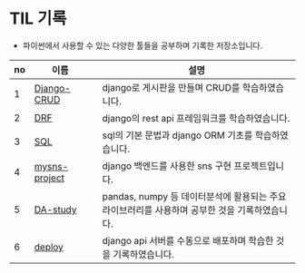 # TIL 기록

- 파이썬에서 사용할 수 있는 다양한 툴들을 공부하며 기록한 저장소입니다. 


|no|이름&nbsp;&nbsp;&nbsp;|설명|
|----|---|---|
|1|[Django-CRUD](./Django-CRUD)&nbsp;&nbsp;&nbsp;&nbsp;&nbsp;&nbsp;&nbsp;|django로 게시판을 만들며 CRUD를 학습하였습니다. |
|2|[DRF](./DRF)|django의 rest api 프레임워크를 학습하였습니다. |
|3|[SQL](./SQL)|sql의 기본 문법과  django ORM 기초를 학습하였습니다. |
|4|[mysns-project](./mysns-project)|django 백엔드를 사용한 sns 구현 프로젝트입니다. |
|5|[DA-study](./DA-study)|pandas, numpy 등 데이터분석에 활용되는 주요 라이브러리를 사용하며 공부한 것을 기록하였습니다. |
|6|[deploy](./deploy)|django api 서버를 수동으로 배포하며 학습한 것을 기록하였습니다.|


